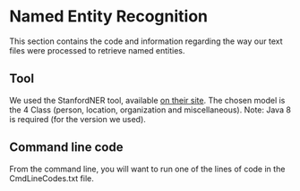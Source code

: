 # Named Entity Recognition
This section contains the code and information regarding the way our text files were processed to retrieve named entities.

## Tool
We used the StanfordNER tool, available [on their site](https://nlp.stanford.edu/software/CRF-NER.html "StanfordNER"). The chosen model is the 4 Class (person, location, organization and miscellaneous). 
Note: Java 8 is required (for the version we used).

## Command line code
From the command line, you will want to run one of the lines of code in the CmdLineCodes.txt file.
